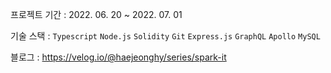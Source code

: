 프로젝트 기간 : 2022. 06. 20 ~ 2022. 07. 01

기술 스택 : `Typescript` `Node.js` `Solidity` `Git` `Express.js` `GraphQL` `Apollo` `MySQL`

블로그 : https://velog.io/@haejeonghy/series/spark-it
